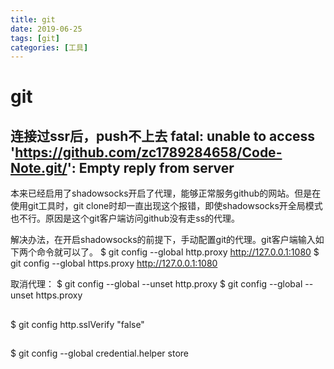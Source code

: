 ```yaml
---
title: git
date: 2019-06-25
tags: [git]
categories: [工具]
---
```


# git

## 连接过ssr后，push不上去  fatal: unable to access 'https://github.com/zc1789284658/Code-Note.git/': Empty reply from server

本来已经启用了shadowsocks开启了代理，能够正常服务github的网站。但是在使用git工具时，git clone时却一直出现这个报错，即使shadowsocks开全局模式也不行。原因是这个git客户端访问github没有走ss的代理。

解决办法，在开启shadowsocks的前提下，手动配置git的代理。git客户端输入如下两个命令就可以了。
$ git config --global http.proxy http://127.0.0.1:1080
$ git config --global https.proxy http://127.0.0.1:1080


取消代理：
$ git config --global --unset http.proxy 
$ git config --global --unset https.proxy 

## 
$ git config http.sslVerify "false"

## 
$ git config --global credential.helper store